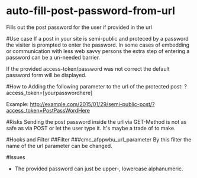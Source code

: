 # auto-fill-post-password-from-url
Fills out the post password for the user if provided in the url

#Use case
If a post in your site is semi-public and proteced by a password the visiter is prompted to enter the password.
In some cases of embedding or communication with less web savvy persons the extra step of entering a password can be a un-needed barrier.

If the provided access-token/password was not correct the default password form will be displayed.

#How to
Adding the following parameter to the url of the protected post:
?access_token=[yourpasswordhere]

Example:
http://example.com/2015/01/29/semi-public-post/?access_token=PostPassWordHere

#Risks
Sending the post password inside the url via GET-Method is not as safe as via POST or let the user type it.
It's maybe a trade of to make.

#Hooks and Filter
##Filter
###cmc_afppwbu_url_parameter
By this filter the name of the url parameter can be changed.

#Issues
- The provided password can just be upper-, lowercase alphanumeric.
